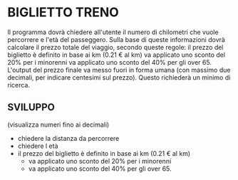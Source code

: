 # BIGLIETTO TRENO

Il programma dovrà chiedere all'utente il numero di chilometri che vuole percorrere e l'età del passeggero.
Sulla base di queste informazioni dovrà calcolare il prezzo totale del viaggio, secondo queste regole:
il prezzo del biglietto è definito in base ai km (0.21 € al km)
va applicato uno sconto del 20% per i minorenni
va applicato uno sconto del 40% per gli over 65.
L'output del prezzo finale va messo fuori in forma umana (con massimo due decimali, per indicare centesimi sul prezzo). Questo richiederà un minimo di ricerca.

## SVILUPPO

(visualizza numeri fino ai decimali)

- chiedere la distanza da percorrere
- chiedere l età
- il prezzo del biglietto è definito in base ai km (0.21 € al km)
  - va applicato uno sconto del 20% per i minorenni
  - va applicato uno sconto del 40% per gli over 65.
